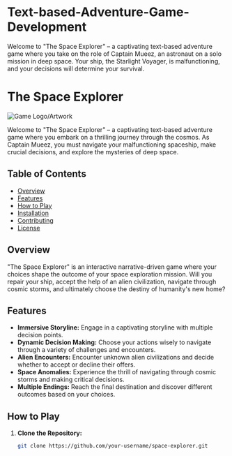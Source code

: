 # Text-based-Adventure-Game-Development
Welcome to "The Space Explorer" – a captivating text-based adventure game where you take on the role of Captain Mueez, an astronaut on a solo mission in deep space. Your ship, the Starlight Voyager, is malfunctioning, and your decisions will determine your survival.

# The Space Explorer

![Game Logo/Artwork](link_to_your_image.png)

Welcome to "The Space Explorer" – a captivating text-based adventure game where you embark on a thrilling journey through the cosmos. As Captain Mueez, you must navigate your malfunctioning spaceship, make crucial decisions, and explore the mysteries of deep space.

## Table of Contents
- [Overview](#overview)
- [Features](#features)
- [How to Play](#how-to-play)
- [Installation](#installation)
- [Contributing](#contributing)
- [License](#license)

## Overview

"The Space Explorer" is an interactive narrative-driven game where your choices shape the outcome of your space exploration mission. Will you repair your ship, accept the help of an alien civilization, navigate through cosmic storms, and ultimately choose the destiny of humanity's new home?

## Features

- **Immersive Storyline:** Engage in a captivating storyline with multiple decision points.
- **Dynamic Decision Making:** Choose your actions wisely to navigate through a variety of challenges and encounters.
- **Alien Encounters:** Encounter unknown alien civilizations and decide whether to accept or decline their offers.
- **Space Anomalies:** Experience the thrill of navigating through cosmic storms and making critical decisions.
- **Multiple Endings:** Reach the final destination and discover different outcomes based on your choices.

## How to Play

1. **Clone the Repository:**
   ```bash
   git clone https://github.com/your-username/space-explorer.git

